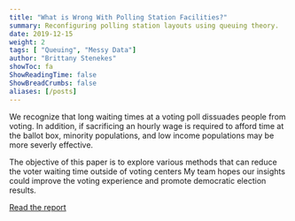 ```yaml
---
title: "What is Wrong With Polling Station Facilities?"
summary: Reconfiguring polling station layouts using queuing theory.
date: 2019-12-15
weight: 2
tags: [ "Queuing", "Messy Data"]
author: "Brittany Stenekes"
showToc: fa
ShowReadingTime: false
ShowBreadCrumbs: false
aliases: [/posts]
---
```


We recognize that long waiting times at a voting poll dissuades people from voting. 
In addition, if sacrificing an hourly wage is required to afford time at the ballot box, minority populations, and 
low income populations may be more severly effective. 

The objective of this paper is to explore various methods that can reduce the voter waiting time outside of voting centers 
My team hopes our insights could improve the voting experience and promote democratic election results.

[Read the report](/pollingreport.pdf)

